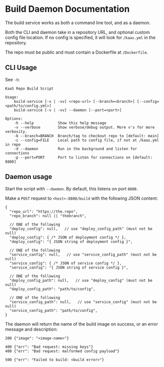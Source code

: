 # Build Daemon Documentation

The build service works as both a command line tool, and as a daemon.

Both the CLI and daemon take in a repository URL, and optional custom config
file location. If no config is specified, it will look for `/kaas.yml` in the
repository.

The repo must be public and must contain a Dockerfile at `/Dockerfile`.

## CLI Usage

See `-h`:

```
KaaS Repo Build Script

Usage:
    build-service [-v | -vv] <repo-url> [--branch=<branch>] [--config=<path/to/config.yml>]
    build-service [-v | -vv] --daemon [--port=<port>]

Options:
    -h --help           Show this help message
    -v --verbose        Show verbose/debug output. More v's for more verbosity.
    -b --branch=BRANCH  Branch/tag to checkout repo to [default: main]
    -c --config=FILE    Local path to config file, if not at /kaas.yml in repo
    -d --daemon         Run in the background and listen for connections
    -p --port=PORT      Port to listen for connections on [default: 8800]
```

## Daemon usage

Start the script with `--daemon`. By default, this listens on port `8800`.

Make a `POST` request to `<host>:8800/build` with the following JSON content:

```jsonc
{
  "repo_url": "https://the.repo",
  "repo_branch": null || "thebranch",

  // ONE of the following
  "deploy_config": null,   // use "deploy_config_path" (must not be null) 
  "deploy_config": { /* JSON of deployment config */ },
  "deploy_config": "{ JSON string of deployment config }",
  
  // ONE of the following
  "service_config": null,   // use "service_config_path" (must not be null) 
  "service_config": { /* JSON of service config */ },
  "service_config": "{ JSON string of service config }",

  // ONE of the following
  "deploy_config_path": null,   // use "deploy_config" (must not be null) 
  "deploy_config_path": "path/to/config",

  // ONE of the following
  "service_config_path": null,   // use "service_config" (must not be null) 
  "service_config_path": "path/to/config",
}
```

The daemon will return the name of the build image on success, or an error
message and description:

```jsonc
200 {"image": "<image-name>"}

400 {"err": "Bad request: missing keys"}
400 {"err": "Bad request: malformed config payload"}

500 {"err": "Failed to build: <build error>"}
```
